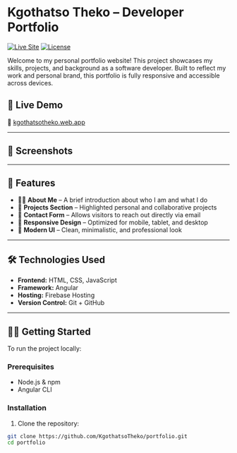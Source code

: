 # Kgothatso Theko – Developer Portfolio

[![Live Site](https://img.shields.io/badge/Live%20Site-kgothatsotheko.web.app-blue?style=for-the-badge)](https://kgothatsotheko.web.app/)
[![License](https://img.shields.io/github/license/KgothatsoTheko/portfolio?style=for-the-badge)](./LICENSE)

Welcome to my personal portfolio website! This project showcases my skills, projects, and background as a software developer. Built to reflect my work and personal brand, this portfolio is fully responsive and accessible across devices.

## 🚀 Live Demo

🔗 [kgothatsotheko.web.app](https://kgothatsotheko.web.app/)

---

## 📸 Screenshots

---

## 📌 Features

- 🧑‍💻 **About Me** – A brief introduction about who I am and what I do
- 💼 **Projects Section** – Highlighted personal and collaborative projects
- 📇 **Contact Form** – Allows visitors to reach out directly via email
- 📱 **Responsive Design** – Optimized for mobile, tablet, and desktop
- 🎨 **Modern UI** – Clean, minimalistic, and professional look

---

## 🛠️ Technologies Used

- **Frontend:** HTML, CSS, JavaScript
- **Framework:** Angular
- **Hosting:** Firebase Hosting
- **Version Control:** Git + GitHub

---

## 🧑‍💻 Getting Started

To run the project locally:

### Prerequisites

- Node.js & npm
- Angular CLI

### Installation

1. Clone the repository:

```bash
git clone https://github.com/KgothatsoTheko/portfolio.git
cd portfolio
